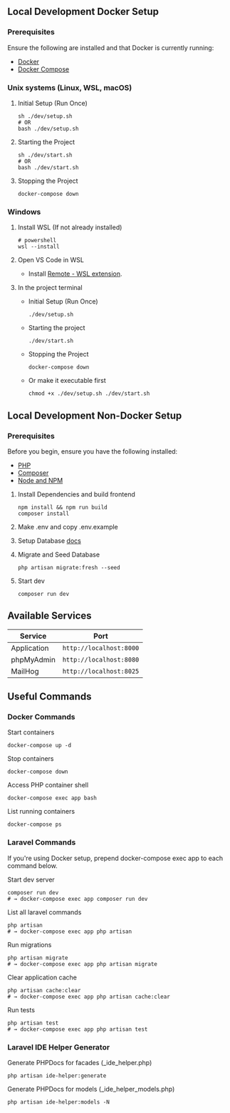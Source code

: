 ## Local Development Docker Setup

### Prerequisites

Ensure the following are installed and that Docker is currently running:

- [Docker](https://www.docker.com/get-started)
- [Docker Compose](https://docs.docker.com/compose/install)

### Unix systems (Linux, WSL, macOS)

1.  Initial Setup (Run Once)

    ```
    sh ./dev/setup.sh
    # OR
    bash ./dev/setup.sh
    ```

2.  Starting the Project

    ```
    sh ./dev/start.sh
    # OR
    bash ./dev/start.sh
    ```

3.  Stopping the Project

    ```
    docker-compose down
    ```

### Windows

1.  Install WSL (If not already installed)

    ```
    # powershell
    wsl --install
    ```

2.  Open VS Code in WSL

    - Install [Remote - WSL extension](https://marketplace.visualstudio.com/items?itemName=ms-vscode-remote.remote-wsl).

3.  In the project terminal

    - Initial Setup (Run Once)

        ```
        ./dev/setup.sh
        ```

    - Starting the project

        ```
        ./dev/start.sh
        ```

    - Stopping the Project

        ```
        docker-compose down
        ```

    - Or make it executable first

        ```
        chmod +x ./dev/setup.sh ./dev/start.sh
        ```

## Local Development Non-Docker Setup

### Prerequisites

Before you begin, ensure you have the following installed:

- [PHP](https://php.net)
- [Composer](https://getcomposer.org)
- [Node and NPM](https://nodejs.org)

1.  Install Dependencies and build frontend

    ```
    npm install && npm run build
    composer install
    ```

2.  Make .env and copy .env.example

3.  Setup Database [docs](https://laravel.com/docs/12.x/installation#databases-and-migrations)

4.  Migrate and Seed Database

    ```
    php artisan migrate:fresh --seed
    ```

5.  Start dev

    ```
    composer run dev
    ```

## Available Services

| Service     | Port                    |
| ----------- | ----------------------- |
| Application | `http://localhost:8000` |
| phpMyAdmin  | `http://localhost:8080` |
| MailHog     | `http://localhost:8025` |

## Useful Commands

### Docker Commands

Start containers

```
docker-compose up -d
```

Stop containers

```
docker-compose down
```

Access PHP container shell

```
docker-compose exec app bash
```

List running containers

```
docker-compose ps
```

### Laravel Commands

If you're using Docker setup, prepend docker-compose exec app to each command below.

Start dev server

```
composer run dev
# → docker-compose exec app composer run dev
```

List all laravel commands

```
php artisan
# → docker-compose exec app php artisan
```

Run migrations

```
php artisan migrate
# → docker-compose exec app php artisan migrate
```

Clear application cache

```
php artisan cache:clear
# → docker-compose exec app php artisan cache:clear
```

Run tests

```
php artisan test
# → docker-compose exec app php artisan test
```

### Laravel IDE Helper Generator

Generate PHPDocs for facades (\_ide_helper.php)

```
php artisan ide-helper:generate
```

Generate PHPDocs for models (\_ide_helper_models.php)

```
php artisan ide-helper:models -N
```
